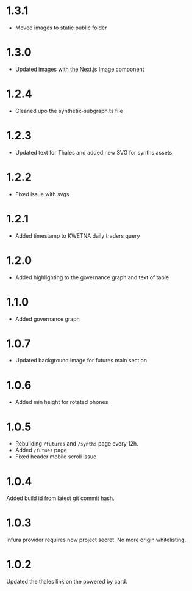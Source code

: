 # 1.3.1

- Moved images to static public folder

# 1.3.0

- Updated images with the Next.js Image component

# 1.2.4

- Cleaned upo the synthetix-subgraph.ts file

# 1.2.3

- Updated text for Thales and added new SVG for synths assets

# 1.2.2

- Fixed issue with svgs

# 1.2.1

- Added timestamp to KWETNA daily traders query

# 1.2.0

- Added highlighting to the governance graph and text of table

# 1.1.0

- Added governance graph

# 1.0.7

- Updated background image for futures main section

# 1.0.6

- Added min height for rotated phones

# 1.0.5

- Rebuilding `/futures` and `/synths` page every 12h.
- Added `/futues` page
- Fixed header mobile scroll issue

# 1.0.4

Added build id from latest git commit hash.

# 1.0.3

Infura provider requires now project secret. No more origin whitelisting.

# 1.0.2

Updated the thales link on the powered by card.

